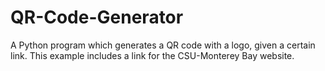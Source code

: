 # QR-Code-Generator
A Python program which generates a QR code with a logo, given a certain link. This example includes a link for the CSU-Monterey Bay website.
